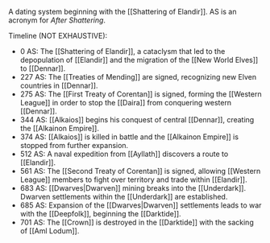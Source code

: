 A dating system beginning with the [[Shattering of Elandir]]. AS is an acronym for *After Shattering*.

Timeline (NOT EXHAUSTIVE):
- 0 AS: The [[Shattering of Elandir]], a cataclysm that led to the depopulation of [[Elandir]] and the migration of the [[New World Elves]] to [[Dennar]].
- 227 AS: The [[Treaties of Mending]] are signed, recognizing new Elven countries in [[Dennar]].
- 275 AS: The [[First Treaty of Corentan]] is signed, forming the [[Western League]] in order to stop the [[Daira]] from conquering western [[Dennar]].
- 344 AS: [[Alkaios]] begins his conquest of central [[Dennar]], creating the [[Alkainon Empire]].
- 374 AS: [[Alkaios]] is killed in battle and the [[Alkainon Empire]] is stopped from further expansion.
- 512 AS: A naval expedition from [[Ayllath]] discovers a route to [[Elandir]].
- 561 AS: The [[Second Treaty of Corentan]] is signed, allowing [[Western League]] members to fight over territory and trade within [[Elandir]].
- 683 AS: [[Dwarves|Dwarven]] mining breaks into the [[Underdark]]. Dwarven settlements within the [[Underdark]] are established.
- 685 AS: Expansion of the [[Dwarves|Dwarven]] settlements leads to war with the [[Deepfolk]], beginning the [[Darktide]].
- 701 AS: The [[Crown]] is destroyed in the [[Darktide]] with the sacking of [[Aml Lodum]].